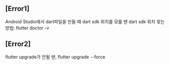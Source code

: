 ## [Error1]  
Android Studio에서 dart파일을 만들 때 dart sdk 위치를 모를 땐
dart sdk 위치 찾는 방법: flutter doctor -v

## [Error2] 
flutter upgrade가 안될 땐, flutter upgrade --force



